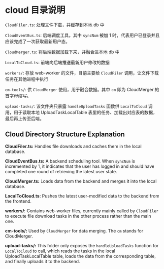 # cloud 目录说明

`CloudFiler.ts`: 处理文件下载，并缓存到本地 db 中

`CloudEventBus.ts`: 后端调度工具，其中 `syncNum` 被加 1 时，代表用户已登录并且应该完成了一次获取最新用户态。

`CloudMerger.ts`: 将后端数据加载下来，并融合进本地 db 中

`LocalToCloud.ts`: 前端向后端推送最新用户修改的数据

`workers/`: 存放 web-worker 的文件，目前主要给 `CloudFiler` 调用，让文件下载任务在其他进程中执行

`cm-tools/`: 供 `CloudMerger` 使用，用于融合数据。其中 `cm` 即为 CloudMerger 的首字母缩写。

`upload-tasks/`: 该文件夹只暴露 `handleUploadTasks` 函数供 `LocalToCloud` 调用，用于读取本地 UploadTaskLocalTable 表里的任务、加载出对应表的数据，最后再上传至后端。

## Cloud Directory Structure Explanation

**CloudFiler.ts:** Handles file downloads and caches them in the local database.

**CloudEventBus.ts:** A backend scheduling tool. When `syncNum` is incremented by 1, it indicates that the user has logged in and should have completed one round of retrieving the latest user state.

**CloudMerger.ts:** Loads data from the backend and merges it into the local database.

**LocalToCloud.ts:** Pushes the latest user-modified data to the backend from the frontend.

**workers/:** Contains web-worker files, currently mainly called by `CloudFiler` to execute file download tasks in the other process rather than the main one.

**cm-tools/:** Used by `CloudMerger` for data merging. The `cm` stands for CloudMerger.

**upload-tasks/:** This folder only exposes the `handleUploadTasks` function for `LocalToCloud` to call, which reads the tasks in the local UploadTaskLocalTable table, loads the data from the corresponding table, and finally uploads it to the backend.


